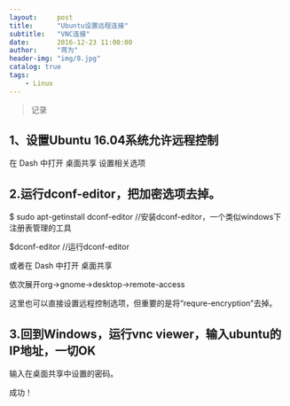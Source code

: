 ```yaml
---
layout:     post
title:      "Ubuntu设置远程连接"
subtitle:   "VNC连接"
date:       2016-12-23 11:00:00
author:     "蒋为"
header-img: "img/8.jpg"
catalog: true
tags:
    - Linux
---
```

>记录




## 1、设置Ubuntu 16.04系统允许远程控制

在 Dash 中打开 桌面共享
设置相关选项

## 2.运行dconf-editor，把加密选项去掉。

$ sudo apt-getinstall dconf-editor  //安装dconf-editor，一个类似windows下注册表管理的工具


$dconf-editor  //运行dconf-editor


或者在 Dash 中打开 桌面共享

依次展开org->gnome->desktop->remote-access

这里也可以直接设置远程控制选项，但重要的是将“requre-encryption”去掉。


## 3.回到Windows，运行vnc viewer，输入ubuntu的IP地址，一切OK


输入在桌面共享中设置的密码。


成功！